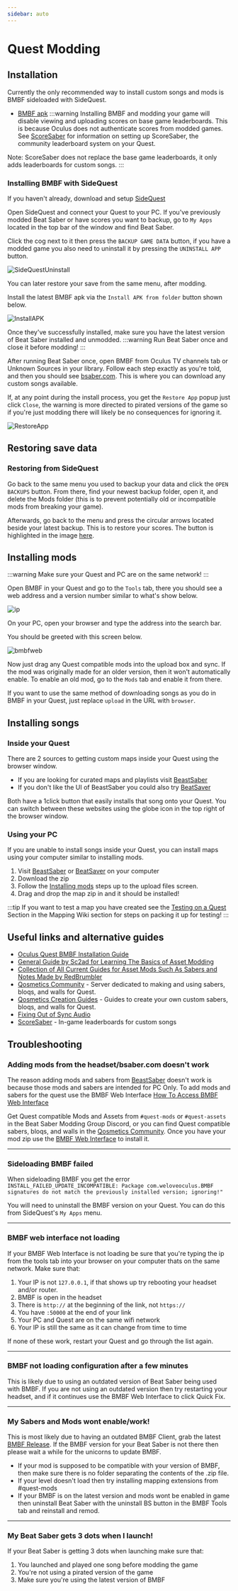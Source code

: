 ```yaml
---
sidebar: auto
---
```

# Quest Modding

## Installation 

Currently the only recommended way to install custom songs and mods is BMBF sideloaded with SideQuest.
* [BMBF apk](https://bmbf.dev/stable)
:::warning
Installing BMBF and modding your game will disable viewing and uploading scores on base game leaderboards. This is because Oculus does not authenticate scores from modded games. See [ScoreSaber](https://new.scoresaber.com/quest) for information on setting up ScoreSaber, the community leaderboard system on your Quest. 

Note: ScoreSaber does not replace the base game leaderboards, it only adds leaderboards for custom songs.
:::
### Installing BMBF with SideQuest

If you haven't already, download and setup [SideQuest](https://sidequestvr.com/#/setup-howto)

Open SideQuest and connect your Quest to your PC. If you've previously modded Beat Saber or have scores you want to backup, go to `My Apps` located in the top bar of the window and find Beat Saber.

Click the cog next to it then press the `BACKUP GAME DATA` button, if you have a modded game you also need to uninstall it by pressing the `UNINSTALL APP` button.

![SideQuestUninstall](~@images/beginners-guide/squninstall.png)

You can later restore your save from the same menu, after modding.

Install the latest BMBF apk via the `Install APK from folder` button shown below.

![InstallAPK](~@images/beginners-guide/apkfromfolder.png)

Once they've successfully installed, make sure you have the latest version of Beat Saber installed and unmodded. 
:::warning
Run Beat Saber once and close it before modding!
:::

After running Beat Saber once, open BMBF from Oculus TV channels tab or Unknown Sources in your library. Follow each step exactly as you're told, and then you should see [bsaber.com](https://www.bsaber.com). This is where you can download any custom songs available.

If, at any point during the install process, you get the `Restore App` popup just click `Close`, the warning is more directed to pirated versions of the game so if you're just modding there will likely be no consequences for ignoring it.

![RestoreApp](~@images/beginners-guide/restoreapp.png)

## Restoring save data

### Restoring from SideQuest

Go back to the same menu you used to backup your data and click the `OPEN BACKUPS` button.
From there, find your newest backup folder, open it, and delete the Mods folder (this is to prevent potentially old or incompatible mods from breaking your game).

Afterwards, go back to the menu and press the circular arrows located beside your latest backup. This is to restore your scores.
The button is highlighted in the image [here](#installing-bmbf-with-sidequest).

## Installing mods

:::warning
Make sure your Quest and PC are on the same network!
:::

Open BMBF in your Quest and go to the `Tools` tab, there you should see a web address and a version number similar to what's show below.

![ip](~@images/beginners-guide/ip.png)

On your PC, open your browser and type the address into the search bar.

You should be greeted with this screen below.

![bmbfweb](~@images/beginners-guide/bmbfweb.png)

Now just drag any Quest compatible mods into the upload box and sync. If the mod was originally made for an older version, then it won't automatically enable. To enable an old mod, go to the `Mods` tab and enable it from there.

If you want to use the same method of downloading songs as you do in BMBF in your Quest, just replace `upload` in the URL with `browser`.

## Installing songs

### Inside your Quest
There are 2 sources to getting custom maps inside your Quest using the browser window.
* If you are looking for curated maps and playlists visit [BeastSaber](https://bsaber.com/)
* If you don't like the UI of BeastSaber you could also try [BeatSaver](https://beatsaver.com/)

Both have a 1click button that easily installs that song onto your Quest. You can switch between these websites using the globe icon in the top right of the browser window.

### Using your PC
If you are unable to install songs inside your Quest, you can install maps using your computer similar to installing mods. 
1. Visit [BeastSaber](https://bsaber.com/) or [BeatSaver](https://beatsaver.com/) on your computer
2. Download the zip
3. Follow the [Installing mods](#installing-mods) steps up to the upload files screen.
4. Drag and drop the map zip in and it should be installed!

:::tip 
If you want to test a map you have created see the [Testing on a Quest](/mapping/#testing-on-a-quest) Section in the Mapping Wiki section for steps on packing it up for testing!
:::

## Useful links and alternative guides

* [Oculus Quest BMBF Installation Guide](https://bsaber.com/oculus-quest-custom-songs/)
* [General Guide by Sc2ad for Learning The Basics of Asset Modding](https://github.com/sc2ad/beat-saber-community-wiki/blob/master/asset-modding-guide.md)
* [Collection of All Current Guides for Asset Mods Such As Sabers and Notes Made by RedBrumbler](https://github.com/RedBrumbler/BMBFCustomSabers/wiki/RedBrumblers-Asset-Mod-Guide-Wiki)
* [Qosmetics Community](https://discord.gg/MEBVngG) - Server dedicated to making and using sabers, bloqs, and walls for Quest.
* [Qosmetics Creation Guides](https://github.com/RedBrumbler/Qosmetics/wiki) - Guides to create your own custom sabers, bloqs, and walls for Quest.
* [Fixing Out of Sync Audio](https://bsaber.com/quest-out-of-sync/)
* [ScoreSaber](https://new.scoresaber.com/quest) - In-game leaderboards for custom songs

## Troubleshooting
### Adding mods from the headset/bsaber.com doesn't work
The reason adding mods and sabers from [BeastSaber](https://bsaber.com/) doesn't work is because those mods and sabers are intended for PC Only. To add mods and sabers for the quest use the BMBF Web Interface [How To Access BMBF Web Interface](https://bsmg.wiki/quest-modding.html#installing-mods) 

Get Quest compatible Mods and Assets from `#quest-mods` or `#quest-assets` in the Beat Saber Modding Group Discord, or you can find Quest compatible sabers, bloqs, and walls in the [Qosmetics Community](https://discord.gg/MEBVngG). Once you have your mod zip use the [BMBF Web Interface](#installing-mods) to install it.
___
### Sideloading BMBF failed
When sideloading BMBF you get the error `INSTALL_FAILED_UPDATE_INCOMPATIBLE: Package com.weloveoculus.BMBF signatures do not match the previously installed version; ignoring!"`

You will need to uninstall the BMBF version on your Quest. You can do this from SideQuest's `My Apps` menu.
___
### BMBF web interface not loading
If your BMBF Web Interface is not loading be sure that you're typing the ip from the tools tab into your browser on your computer thats on the same network.
Make sure that:
1) Your IP is not `127.0.0.1`, if that shows up try rebooting your headset and/or router.
2) BMBF is open in the headset
3) There is `http://` at the beginning of the link, not `https://`
4) You have `:50000` at the end of your link
5) Your PC and Quest are on the same wifi network
6) Your IP is still the same as it can change from time to time

If none of these work, restart your Quest and go through the list again.
___
### BMBF not loading configuration after a few minutes
This is likely due to using an outdated version of Beat Saber being used with BMBF.
If you are not using an outdated version then try restarting your headset, and if it continues use the BMBF Web Interface to click Quick Fix. 
___
### My Sabers and Mods wont enable/work!
This is most likely due to having an outdated BMBF Client, grab the latest [BMBF Release](https://bmbf.dev/stable). If the BMBF version for your Beat Saber is not there then please wait a while for the unicorns to update BMBF.  
* If your mod is supposed to be compatible with your version of BMBF, then make sure there is no folder separating the contents of the .zip file. 
* If your level doesn't load then try installing mapping extensions from #quest-mods
* If your BMBF is on the latest version and mods wont be enabled in game then uninstall Beat Saber with the uninstall BS button in the BMBF Tools tab and reinstall and remod.
___
### My Beat Saber gets 3 dots when I launch!
If your Beat Saber is getting 3 dots when launching make sure that:
1) You launched and played one song before modding the game
2) You're not using a pirated version of the game
3) Make sure you're using the latest version of BMBF


